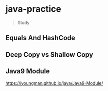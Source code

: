 # java-practice
> Study

## Equals And HashCode

## Deep Copy vs Shallow Copy

## Java9 Module  
https://iyoungman.github.io/java/Java9-Module/  

